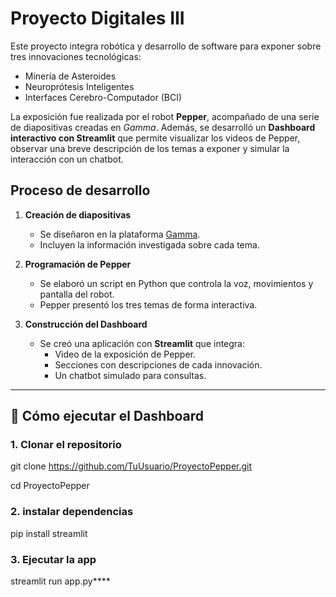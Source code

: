 #  Proyecto Digitales III

Este proyecto integra robótica y desarrollo de software para exponer sobre tres innovaciones tecnológicas:  

-  Minería de Asteroides  
-  Neuroprótesis Inteligentes  
-  Interfaces Cerebro-Computador (BCI)  

La exposición fue realizada por el robot **Pepper**, acompañado de una serie de diapositivas creadas en *Gamma*. Además, se desarrolló un **Dashboard interactivo con Streamlit** que permite visualizar los videos de Pepper, observar una breve descripción de los temas a exponer y simular la interacción con un chatbot.

##  Proceso de desarrollo

1. **Creación de diapositivas**  
   - Se diseñaron en la plataforma [Gamma](https://gamma.app/).  
   - Incluyen la información investigada sobre cada tema.  

2. **Programación de Pepper**  
   - Se elaboró un script en Python que controla la voz, movimientos y pantalla del robot.  
   - Pepper presentó los tres temas de forma interactiva.  

3. **Construcción del Dashboard**  
   - Se creó una aplicación con **Streamlit** que integra:  
     - Video de la exposición de Pepper.  
     - Secciones con descripciones de cada innovación.  
     - Un chatbot simulado para consultas.  

---

## 🚀 Cómo ejecutar el Dashboard

### 1. Clonar el repositorio
git clone https://github.com/TuUsuario/ProyectoPepper.git

cd ProyectoPepper
### 2. instalar dependencias
pip install streamlit
### 3. Ejecutar la app
streamlit run app.py****
